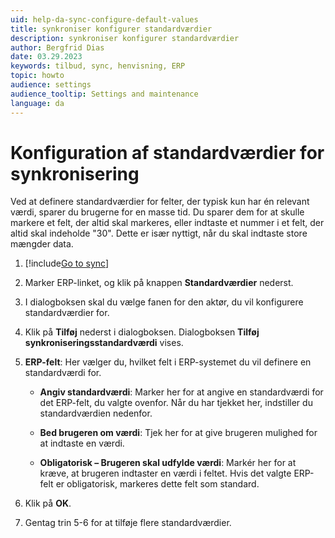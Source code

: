 ```yaml
---
uid: help-da-sync-configure-default-values
title: synkroniser konfigurer standardværdier
description: synkroniser konfigurer standardværdier
author: Bergfrid Dias
date: 03.29.2023
keywords: tilbud, sync, henvisning, ERP
topic: howto
audience: settings
audience_tooltip: Settings and maintenance
language: da
---
```


# Konfiguration af standardværdier for synkronisering

Ved at definere standardværdier for felter, der typisk kun har én relevant værdi, sparer du brugerne for en masse tid. Du sparer dem for at skulle markere et felt, der altid skal markeres, eller indtaste et nummer i et felt, der altid skal indeholde "30". Dette er især nyttigt, når du skal indtaste store mængder data.

1. [!include[Go to sync](../includes/goto-sync.md)]

1. Marker ERP-linket, og klik på knappen **Standardværdier** nederst.

1. I dialogboksen skal du vælge fanen for den aktør, du vil konfigurere standardværdier for.

1. Klik på **Tilføj** nederst i dialogboksen. Dialogboksen **Tilføj synkroniseringsstandardværdi** vises.

1. **ERP-felt**: Her vælger du, hvilket felt i ERP-systemet du vil definere en standardværdi for.

    * **Angiv standardværdi**: Marker her for at angive en standardværdi for det ERP-felt, du valgte ovenfor. Når du har tjekket her, indstiller du standardværdien nedenfor.

    * **Bed brugeren om værdi**: Tjek her for at give brugeren mulighed for at indtaste en værdi.

    * **Obligatorisk – Brugeren skal udfylde værdi**: Markér her for at kræve, at brugeren indtaster en værdi i feltet. Hvis det valgte ERP-felt er obligatorisk, markeres dette felt som standard.

1. Klik på **OK**.

1. Gentag trin 5-6 for at tilføje flere standardværdier.
